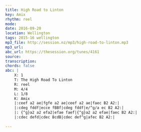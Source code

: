 ```yaml
---
title: High Road to Linton
key: Amix
rhythm: reel
mode: 
date: 2016-09-20
location: Wellington
tags: 2015-16 wellington
mp3_file: http://session.nz/mp3/high-road-to-linton.mp3
mp3_url: 
abc_url: https://thesession.org/tunes/4161
source: 
transcription: 
chords: false
abc: |
    X: 1
    T: The High Road To Linton
    R: reel
    M: 4/4
    L: 1/8
    K: Amix
    |:ceef a2 ae|fgfe a2 ae|ceef a2 ae|faec B2 A2:|
    |:cdeg fddf|ecce fBBf|cdeg fddf|e/^g/a ec B2 A2:|
    |: {^g}a2 a2 efa2|efae faef|{^g}a2 a2 efae|faec B2 A2:|
    |:cdec defd|cdec BcdB|cdec def^g|afec B2 A2:|
    
---
```


